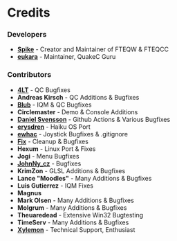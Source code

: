 # Credits

### Developers

- **[Spike](https://github.com/Shpoike)** - Creator and Maintainer of FTEQW & FTEQCC
- **[eukara](https://github.com/eukara)** - Maintainer, QuakeC Guru

### Contributors

- **[4LT](https://github.com/4LT)** - QC Bugfixes
- **Andreas Kirsch** - QC Additions & Bugfixes
- **[Blub](https://github.com/blubs)** - IQM & QC Bugfixes
- **Circlemaster** - Demo & Console Additions
- **[Daniel Svensson](https://github.com/dsvensson)** - Github Actions & Various Bugfixes
- **[erysdren](https://github.com/erysdren)** - Haiku OS Port
- **[ewhac](https://github.com/ewhac)** - Joystick Bugfixes & .gitignore
- **[Fix](https://github.com/fhomolka)** - Cleanup & Bugfixes
- **Hexum** - Linux Port & Fixes
- **Jogi** - Menu Bugfixes
- **[JohnNy_cz](https://github.com/johnnycz)** - Bugfixes
- **KrimZon** - GLSL Additions & Bugfixes
- **Lance "Moodles"** - Many Additions & Bugfixes
- **Luis Gutierrez** - IQM Fixes
- **Magnus**
- **Mark Olsen** - Many Additions & Bugfixes
- **Molgrum** - Many Additions & Bugfixes
- **Theuaredead** - Extensive Win32 Bugtesting
- **TimeServ** - Many Additions & Bugfixes
- **[Xylemon](https://github.com/Xylemon)** - Technical Support, Enthusiast